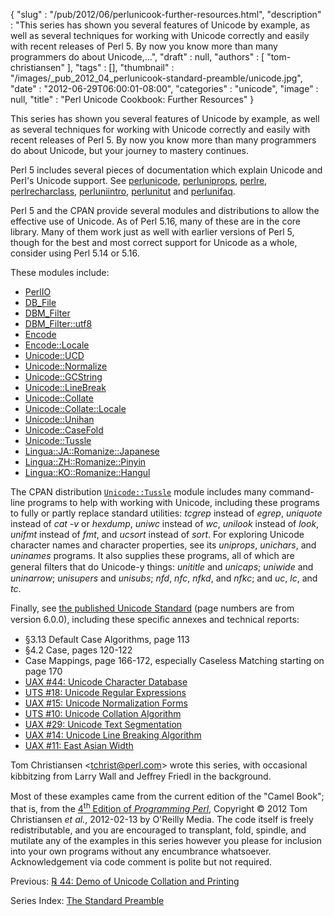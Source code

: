 {
   "slug" : "/pub/2012/06/perlunicook-further-resources.html",
   "description" : "This series has shown you several features of Unicode by example, as well as several techniques for working with Unicode correctly and easily with recent releases of Perl 5. By now you know more than many programmers do about Unicode,...",
   "draft" : null,
   "authors" : [
      "tom-christiansen"
   ],
   "tags" : [],
   "thumbnail" : "/images/_pub_2012_04_perlunicook-standard-preamble/unicode.jpg",
   "date" : "2012-06-29T06:00:01-08:00",
   "categories" : "unicode",
   "image" : null,
   "title" : "Perl Unicode Cookbook: Further Resources"
}



This series has shown you several features of Unicode by example, as well as several techniques for working with Unicode correctly and easily with recent releases of Perl 5. By now you know more than many programmers do about Unicode, but your journey to mastery continues.

Perl 5 includes several pieces of documentation which explain Unicode and Perl's Unicode support. See [perlunicode](https://metacpan.org/pod/perlunicode), [perluniprops](https://metacpan.org/pod/perluniprops), [perlre](https://metacpan.org/pod/perlre), [perlrecharclass](https://metacpan.org/pod/perlrecharclass), [perluniintro](https://metacpan.org/pod/perluniintro), [perlunitut](https://metacpan.org/pod/perlunitut) and [perlunifaq](https://metacpan.org/pod/perlunifaq).

Perl 5 and the CPAN provide several modules and distributions to allow the effective use of Unicode. As of Perl 5.16, many of these are in the core library. Many of them work just as well with earlier versions of Perl 5, though for the best and most correct support for Unicode as a whole, consider using Perl 5.14 or 5.16.

These modules include:

-   [PerlIO](https://metacpan.org/pod/PerlIO)
-   [DB\_File](https://metacpan.org/pod/DB_File)
-   [DBM\_Filter](https://metacpan.org/pod/DBM_Filter)
-   [DBM\_Filter::utf8](https://metacpan.org/pod/DBM_Filter::utf8)
-   [Encode](https://metacpan.org/pod/Encode)
-   [Encode::Locale](https://metacpan.org/pod/Encode::Locale)
-   [Unicode::UCD](https://metacpan.org/pod/Unicode::UCD)
-   [Unicode::Normalize](https://metacpan.org/pod/Unicode::Normalize)
-   [Unicode::GCString](https://metacpan.org/pod/Unicode::GCString)
-   [Unicode::LineBreak](https://metacpan.org/pod/Unicode::LineBreak)
-   [Unicode::Collate](https://metacpan.org/pod/Unicode::Collate)
-   [Unicode::Collate::Locale](https://metacpan.org/pod/Unicode::Collate::Locale)
-   [Unicode::Unihan](https://metacpan.org/pod/Unicode::Unihan)
-   [Unicode::CaseFold](https://metacpan.org/pod/Unicode::CaseFold)
-   [Unicode::Tussle](https://metacpan.org/pod/Unicode::Tussle)
-   [Lingua::JA::Romanize::Japanese](https://metacpan.org/pod/Lingua::JA::Romanize::Japanese)
-   [Lingua::ZH::Romanize::Pinyin](https://metacpan.org/pod/Lingua::ZH::Romanize::Pinyin)
-   [Lingua::KO::Romanize::Hangul](https://metacpan.org/pod/Lingua::KO::Romanize::Hangul)

The CPAN distribution [`Unicode::Tussle`](https://metacpan.org/pod/Unicode::Tussle) module includes many command-line programs to help with working with Unicode, including these programs to fully or partly replace standard utilities: *tcgrep* instead of *egrep*, *uniquote* instead of *cat -v* or *hexdump*, *uniwc* instead of *wc*, *unilook* instead of *look*, *unifmt* instead of *fmt*, and *ucsort* instead of *sort*. For exploring Unicode character names and character properties, see its *uniprops*, *unichars*, and *uninames* programs. It also supplies these programs, all of which are general ﬁlters that do Unicode-y things: *unititle* and *unicaps*; *uniwide* and *uninarrow*; *unisupers* and *unisubs*; *nfd*, *nfc*, *nfkd*, and *nfkc*; and *uc*, *lc*, and *tc*.

Finally, see [the published Unicode Standard](http://unicode.org/standard/standard.html) (page numbers are from version 6.0.0), including these speciﬁc annexes and technical reports:

-   §3.13 Default Case Algorithms, page 113
-   §4.2 Case, pages 120-122
-   Case Mappings, page 166-172, especially Caseless Matching starting on page 170
-   [UAX \#44: Unicode Character Database](http://unicode.org/reports/tr44/)
-   [UTS \#18: Unicode Regular Expressions](http://unicode.org/reports/tr18/)
-   [UAX \#15: Unicode Normalization Forms](http://unicode.org/reports/tr15/)
-   [UTS \#10: Unicode Collation Algorithm](http://unicode.org/reports/tr10/)
-   [UAX \#29: Unicode Text Segmentation](http://unicode.org/reports/tr29/)
-   [UAX \#14: Unicode Line Breaking Algorithm](http://unicode.org/reports/tr14/)
-   [UAX \#11: East Asian Width](http://unicode.org/reports/tr11/)

Tom Christiansen &lt;tchrist@perl.com&gt; wrote this series, with occasional kibbitzing from Larry Wall and Jeﬀrey Friedl in the background.

Most of these examples came from the current edition of the "Camel Book"; that is, from the [4<sup>th</sup> Edition of *Programming Perl*](http://http://shop.oreilly.com/product/9780596004927.do), Copyright © 2012 Tom Christiansen *et al.*, 2012-02-13 by O'Reilly Media. The code itself is freely redistributable, and you are encouraged to transplant, fold, spindle, and mutilate any of the examples in this series however you please for inclusion into your own programs without any encumbrance whatsoever. Acknowledgement via code comment is polite but not required.

Previous: [℞ 44: Demo of Unicode Collation and Printing](/pub/2012/06/perlunicook-demo-of-unicode-collation-and-printing.html)

Series Index: [The Standard Preamble](/pub/2012/04/perlunicook-standard-preamble.html)
